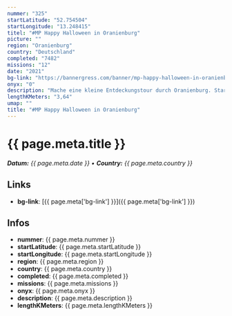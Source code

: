 ```yaml
---
nummer: "325"
startLatitude: "52.754504"
startLongitude: "13.248415"
titel: "#MP Happy Halloween in Oranienburg"
picture: ""
region: "Oranienburg"
country: "Deutschland"
completed: "7482"
missions: "12"
date: "2021"
bg-link: "https://bannergress.com/banner/mp-happy-halloween-in-oranienburg-b2cc"
onyx: "0"
description: "Mache eine kleine Entdeckungstour durch Oranienburg. Start ist am Bahnhof und führt die zum Schloss wieder zurück zum Bahnhof\n\nBanner geht am 01.11.2021 offline"
lengthKMeters: "3,64"
umap: ""
title: "#MP Happy Halloween in Oranienburg"
---
```


# {{ page.meta.title }}
_**Datum:** {{ page.meta.date }} • **Country:** {{ page.meta.country }}_

## Links
- **bg-link**: [{{ page.meta['bg-link'] }}]({{ page.meta['bg-link'] }})

## Infos
- **nummer**: {{ page.meta.nummer }}
- **startLatitude**: {{ page.meta.startLatitude }}
- **startLongitude**: {{ page.meta.startLongitude }}
- **region**: {{ page.meta.region }}
- **country**: {{ page.meta.country }}
- **completed**: {{ page.meta.completed }}
- **missions**: {{ page.meta.missions }}
- **onyx**: {{ page.meta.onyx }}
- **description**: {{ page.meta.description }}
- **lengthKMeters**: {{ page.meta.lengthKMeters }}

